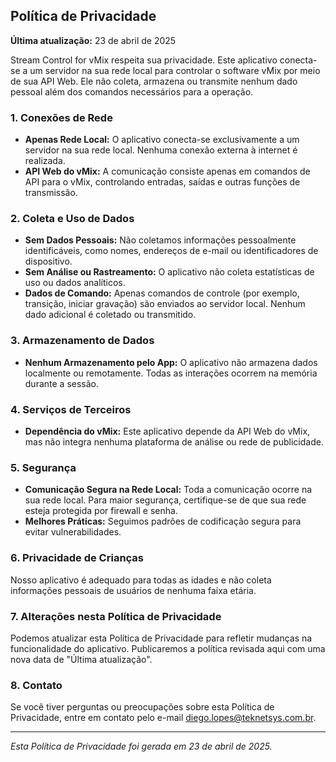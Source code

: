 ## Política de Privacidade

**Última atualização:** 23 de abril de 2025

Stream Control for vMix respeita sua privacidade. Este aplicativo conecta-se a um servidor na sua rede local para controlar o software vMix por meio de sua API Web. Ele não coleta, armazena ou transmite nenhum dado pessoal além dos comandos necessários para a operação.

### 1. Conexões de Rede

- **Apenas Rede Local:** O aplicativo conecta-se exclusivamente a um servidor na sua rede local. Nenhuma conexão externa à internet é realizada.
- **API Web do vMix:** A comunicação consiste apenas em comandos de API para o vMix, controlando entradas, saídas e outras funções de transmissão.

### 2. Coleta e Uso de Dados

- **Sem Dados Pessoais:** Não coletamos informações pessoalmente identificáveis, como nomes, endereços de e-mail ou identificadores de dispositivo.
- **Sem Análise ou Rastreamento:** O aplicativo não coleta estatísticas de uso ou dados analíticos.
- **Dados de Comando:** Apenas comandos de controle (por exemplo, transição, iniciar gravação) são enviados ao servidor local. Nenhum dado adicional é coletado ou transmitido.

### 3. Armazenamento de Dados

- **Nenhum Armazenamento pelo App:** O aplicativo não armazena dados localmente ou remotamente. Todas as interações ocorrem na memória durante a sessão.

### 4. Serviços de Terceiros

- **Dependência do vMix:** Este aplicativo depende da API Web do vMix, mas não integra nenhuma plataforma de análise ou rede de publicidade.

### 5. Segurança

- **Comunicação Segura na Rede Local:** Toda a comunicação ocorre na sua rede local. Para maior segurança, certifique-se de que sua rede esteja protegida por firewall e senha.
- **Melhores Práticas:** Seguimos padrões de codificação segura para evitar vulnerabilidades.

### 6. Privacidade de Crianças

Nosso aplicativo é adequado para todas as idades e não coleta informações pessoais de usuários de nenhuma faixa etária.

### 7. Alterações nesta Política de Privacidade

Podemos atualizar esta Política de Privacidade para refletir mudanças na funcionalidade do aplicativo. Publicaremos a política revisada aqui com uma nova data de "Última atualização".

### 8. Contato

Se você tiver perguntas ou preocupações sobre esta Política de Privacidade, entre em contato pelo e-mail diego.lopes@teknetsys.com.br.

---

*Esta Política de Privacidade foi gerada em 23 de abril de 2025.*